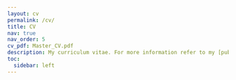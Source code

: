 ```yaml
---
layout: cv
permalink: /cv/
title: CV
nav: true
nav_order: 5
cv_pdf: Master_CV.pdf
description: My curriculum vitae. For more information refer to my [publications](/publications/), [presentations](/presentations/) and [project](/projects/) pages.
toc:
  sidebar: left
---
```

